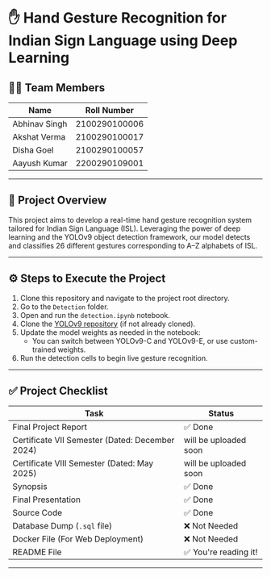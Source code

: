 # ✋ Hand Gesture Recognition for Indian Sign Language using Deep Learning

## 👨‍💻 Team Members

| Name           | Roll Number        |
|----------------|--------------------|
| Abhinav Singh  | 2100290100006      |
| Akshat Verma   | 2100290100017      |
| Disha Goel     | 2100290100057      |
| Aayush Kumar   | 2200290109001      |

---

## 🚀 Project Overview

This project aims to develop a real-time hand gesture recognition system tailored for Indian Sign Language (ISL). Leveraging the power of deep learning and the YOLOv9 object detection framework, our model detects and classifies 26 different gestures corresponding to A–Z alphabets of ISL.

---

## ⚙️ Steps to Execute the Project

1. Clone this repository and navigate to the project root directory.
2. Go to the `Detection` folder.
3. Open and run the `detection.ipynb` notebook.
4. Clone the [YOLOv9 repository](https://github.com/WongKinYiu/yolov9) (if not already cloned).
5. Update the model weights as needed in the notebook:
   - You can switch between YOLOv9-C and YOLOv9-E, or use custom-trained weights.
6. Run the detection cells to begin live gesture recognition.

---

## ✅ Project Checklist

| Task                                             | Status       |
|--------------------------------------------------|--------------|
| Final Project Report                             | ✅ Done       |
| Certificate VII Semester (Dated: December 2024)  | will be uploaded soon |
| Certificate VIII Semester (Dated: May 2025)      | will be uploaded soon  |
| Synopsis                                         | ✅ Done       |
| Final Presentation                               | ✅ Done       |
| Source Code                                      | ✅ Done       |
| Database Dump (`.sql` file)                      | ❌ Not Needed |
| Docker File (For Web Deployment)                 | ❌ Not Needed |
| README File                                      | ✅ You're reading it! |

---

